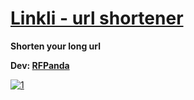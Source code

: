 # [Linkli - url shortener](https://linkli.ml)

**Shorten your long url**

**Dev: [RFPanda](https://tgme.cf/rfpanda)**

[![1](https://github.com/RFPanda/linkli-url-shortener/blob/main/assets/main.jpg)](https://linkli.ml)
